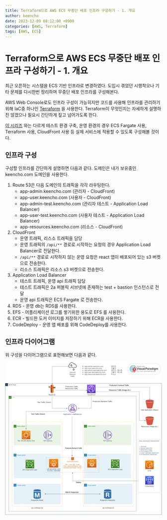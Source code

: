```yaml
---
title: Terraform으로 AWS ECS 무중단 배포 인프라 구성하기 - 1. 개요
author: keencho
date: 2023-12-09 08:12:00 +0900
categories: [AWS, Terraform]
tags: [AWS, ECS]
---
```


# **Terraform으로 AWS ECS 무중단 배포 인프라 구성하기 - 1. 개요**
최근 오픈하는 시스템을 ECS 기반 인프라로 변경하였다. 도입시 겪었던 시행착오나 기타 문제를 다시한번 정리하며 무중단 배포 인프라를 구성해본다.

AWS Web Console로도 인프라 구성이 가능히지만 코드를 사용해 인프라를 관리하기 위해 IaC중 하나인 [Terraform](https://www.terraform.io/) 을 사용한다. Terraform이 무엇인지는 자세하게 설명하진 않겠으나 필요시 간단하게 짚고 넘어가도록 한다.

[이 시리즈](https://keencho.github.io/posts/aws-cicd-1/) 와는 다르게 테스트 환경 구축, 운영 환경의 경우 ECS Fargate 사용, Terraform 사용, CloudFront 사용 등 실제 서비스에 적용할 수 있도록 구성해볼 것이다.

## **인프라 구성**
구성할 인프라를 간단하게 설명하면 다음과 같다. 도메인은 내가 보유중인 keencho.com 도메인을 사용한다.

1. Route 53은 다음 도메인의 트래픽을 각각 라우팅한다.
   - app-admin.keencho.com (관리자 - CloudFront)
   - app-user.keencho.com (사용자 - CloudFront)
   - app-admin-test.keencho.com (관리자 테스트 - Application Load Balancer)
   - app-user-test.keencho.com (사용자 테스트 - Application Load Balancer)
   - app-resources.keencho.com (리소스 - CloudFront)
2. CloudFront
   - 운영 트래픽, 리스소 트래픽을 담당
   - 운영 트래픽의 `/api/**` 경로로 시작하는 요청의 경우 Application Load Balancer로 전달한다.
   - `/api/**` 경로로 시작하지 않는 운영 요청은 react 앱이 배포되어 있는 s3 버켓으로 전송한다.
   - 리소스 트래픽은 리소스 s3 버켓으로 전송한다.
3. Application Load Balancer
   - 테스트 트래픽, 운영 api 트래픽 담당
   - 테스트 트래픽은 2a 퍼블릭 서브넷에 존재하는 test + bastion 인스턴스로 전달
   - 운영 api 트래픽은 ECS Fargate 로 전송한다.
4. RDS - 운영 db는 RDS를 사용한다.
5. EFS - 어플리케이션 로그를 쌓기위한 용도로 EFS 를 사용한다.
6. ECR - 빌드한 도커 이미지를 저장하기 위해 ECR을 사용한다.
7. CodeDeploy - 운영 앱 배포를 위해 CodeDeploy를 사용한다.

## **인프라 다이어그램**
위 구성을 다이어그램으로 표현해보면 다음과 같다.

![서버구성도](/assets/img/custom/terraform-aws-ecs-infra/서버구성도.png)



